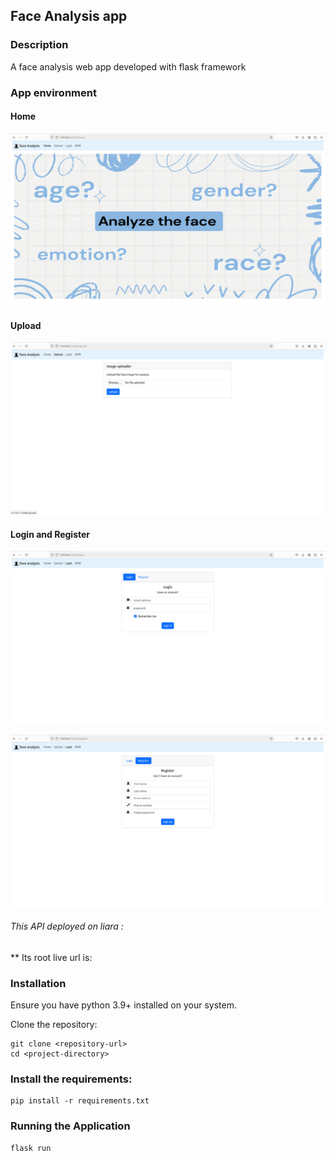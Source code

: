 ## Face Analysis app

### Description

A face analysis web app developed with flask framework

### App environment

#### Home
![home page](https://github.com/FahimeMirveisi/Python_for_Deployment/blob/main/Flask/4.2.Flask_Uploadfile/faceAnalysis_webapp/github_images/home_page.png)

#### Upload
![upload page](https://github.com/FahimeMirveisi/Python_for_Deployment/blob/main/Flask/4.2.Flask_Uploadfile/faceAnalysis_webapp/github_images/upload_page.png)

#### Login and Register
![login page](https://github.com/FahimeMirveisi/Python_for_Deployment/blob/main/Flask/4.2.Flask_Uploadfile/faceAnalysis_webapp/github_images/login_page.png)

![register page](https://github.com/FahimeMirveisi/Python_for_Deployment/blob/main/Flask/4.2.Flask_Uploadfile/faceAnalysis_webapp/github_images/register_page.png)


###### This API deployed on liara :
** Its root live url is:  


### Installation

Ensure you have python 3.9+ installed on your system.

Clone the repository:

```
git clone <repository-url>
cd <project-directory>
```

### Install the requirements:

```
pip install -r requirements.txt
```

### Running the Application

```
flask run
```
